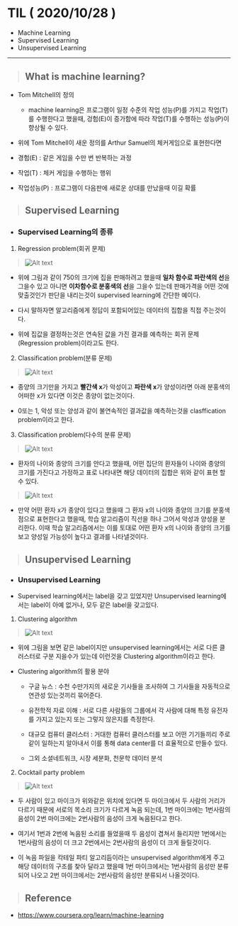 # TIL ( 2020/10/28 )
- Machine Learning 
- Supervised Learning
- Unsupervised Learning

---

> ## What is machine learning?

- Tom Mitchell의 정의 
    - machine learning은 프로그램이 일정 수준의 작업 성능(P)를 가지고 작업(T)를 수행한다고 했을때, 겅험(E)이 증가함에 따라 작업(T)를 수행하는 성능(P)이 향상될 수 있다.

- 위에 Tom Mitchell이 새운 정의를 Arthur Samuel의 체커게임으로 표현한다면
- 경험(E) : 같은 게임을 수만 번 반복하는 과정
- 작업(T) : 체커 게임을 수행하는 행위
- 작업성능(P) : 프로그램이 다음판에 새로운 상대를 만났을때 이길 확률 


> ## Supervised Learning

- ### Supervised Learning의 종류

1. Regression problem(회귀 문제)
> ![Alt text](../image/Machine/10.28/001.png)

- 위에 그림과 같이 750의 크기에 집을 판매하려고 했을때 **일차 함수로 파란색의 선**을 그을수 있고 아니면 **이차함수로 분홍색의 선**을 그을수 있는데 판매가격을 어떤 것에 맞출것인가 판단을 내리는것이 supervised learning에 간단한 예이다.

- 다시 말하자면 알고리즘에게 정답이 포함되어있는 데이터의 집합을 직접 주는것이다.

- 위에 집값을 결정하는것은 연속된 값을 가진 결과를 예측하는 회귀 문제(Regression problem)이라고도 한다.

2. Classification problem(분류 문제)
> ![Alt text](../image/Machine/10.28/002.png)

- 종양의 크기만을 가지고 **빨간색 x**가 악성이고 **파란색 x**가 양성이라면 아래 분홍색의 어떠한 x가 있다면 이것은 종양이 없는것이다. 

- 0또는 1, 악성 또는 양성과 같이 불연속적인 결과값을 예측하는것을 clasffication problem이라고 한다. 

3. Classification problem(다수의 분류 문제)
> ![Alt text](../image/Machine/10.28/003.png)
-  환자의 나이와 종양의 크기를 안다고 했을때, 어떤 집단의 환자들이 나이와 종양의 크기를 가진다고 가정하고 표로 나타내면 해당 데이터의 집합은 위와 같이 표현 할 수 있다.

> ![Alt text](../image/Machine/10.28/004.png)
- 만약 어떤 환자 x가 종양이 있다고 했을때 그 환자 x의 나이와 종양의 크기를 분홍색점으로 표현한다고 했을때, 학습 알고리즘이 직선을 하나 그어서 악성과 양성을 분리한다. 이때 학습 알고리즘에서는 이를 토대로 어떤 환자 x의 나이와 종양의 크기를 보고 양성일 가능성이 높다고 결과를 나타낼것이다.

> ## Unsupervised Learning

- ### Unsupervised Learning

- Supervised learning에서는 label을 갖고 있었지만 Unsupervised learning에서는 label이 아예 없거나, 모두 같은 label을 갖고있다.

1. Clustering algorithm

> ![Alt text](../image/Machine/10.28/005.png)

- 위에 그림을 보면 같은 label이지만 unsupervised learning에서는 서로 다른 클러스터로 구분 지을수가 있는데 이런것을 Clustering algorithm이라고 한다.

- Clustering algorithm의 활용 분야
    - 구글 뉴스 : 수천 수만가지의 새로운 기사들을 조사하여 그 기사들을 자동적으로 연관성 있는것끼리 묶어준다. 

    - 유전학적 자료 이해 : 서로 다른 사람들의 그룹에서 각 사람에 대해 특정 유전자를 가지고 있는지 또는 그렇지 않은지를 측정한다. 

    - 대규모 컴퓨터 클러스터 : 거대한 컴퓨터 클러스터를 보고 어떤 기기들끼리 주로 같이 일하는지 알아내서 이를 통해 data center를 더 효율적으로 만들수 있다.

    - 그외 소셜네트워크, 시장 세분화, 천문학 데이터 분석

2. Cocktail party problem

> ![Alt text](../image/Machine/10.28/006.png)

- 두 사람이 있고 마이크가 위와같은 위치에 있다면 두 마이크에서 두 사람의 거리가 다르기 때문에 서로의 목소리 크기가 다르게 녹음 되는데, 1번 마이크에는 1번사람의 음성이 2번 마이크에는 2번사람의 음성이 크게 녹음된다고 한다.

- 여기서 1번과 2번에 녹음된 소리를 들었을때 두 음성이 겹쳐서 들리지만 1번에서는 1번사람의 음성이 더 크고 2번에서는 2번사람의 음성이 더 크게 들릴것이다. 

 - 이 녹음 파일을 칵테일 파티 알고리듬이라는 unsupervised algorithm에게 주고 해당 데이터의 구조를 찾아 달라고 했을때 1번 마이크에서는 1번사람의 음성만 분류되어 나오고 2번 마이크에서는 2번사람의 음성만 분류되서 나올것이다. 

 >## Reference
- https://www.coursera.org/learn/machine-learning